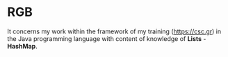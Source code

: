 # RGB
It concerns my work within the framework of my training (<a href="https://csc.gr">https://csc.gr</a>)  in the Java programming language with content of knowledge of **Lists** - **HashMap**.

